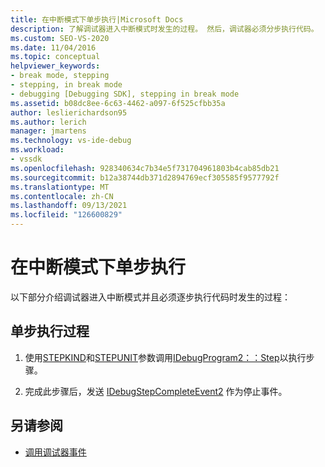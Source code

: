 ```yaml
---
title: 在中断模式下单步执行|Microsoft Docs
description: 了解调试器进入中断模式时发生的过程。 然后，调试器必须分步执行代码。
ms.custom: SEO-VS-2020
ms.date: 11/04/2016
ms.topic: conceptual
helpviewer_keywords:
- break mode, stepping
- stepping, in break mode
- debugging [Debugging SDK], stepping in break mode
ms.assetid: b08dc8ee-6c63-4462-a097-6f525cfbb35a
author: leslierichardson95
ms.author: lerich
manager: jmartens
ms.technology: vs-ide-debug
ms.workload:
- vssdk
ms.openlocfilehash: 928340634c7b34e5f731704961803b4cab85db21
ms.sourcegitcommit: b12a38744db371d2894769ecf305585f9577792f
ms.translationtype: MT
ms.contentlocale: zh-CN
ms.lasthandoff: 09/13/2021
ms.locfileid: "126600829"
---
```

# <a name="stepping-in-break-mode"></a>在中断模式下单步执行
以下部分介绍调试器进入中断模式并且必须逐步执行代码时发生的过程：

## <a name="stepping-process"></a>单步执行过程

1. 使用[STEPKIND](../../extensibility/debugger/reference/stepkind.md)和[STEPUNIT](../../extensibility/debugger/reference/stepunit.md)参数调用[IDebugProgram2：：Step](../../extensibility/debugger/reference/idebugprogram2-step.md)以执行步骤。

2. 完成此步骤后，发送 [IDebugStepCompleteEvent2](../../extensibility/debugger/reference/idebugstepcompleteevent2.md) 作为停止事件。

## <a name="see-also"></a>另请参阅
- [调用调试器事件](../../extensibility/debugger/calling-debugger-events.md)
